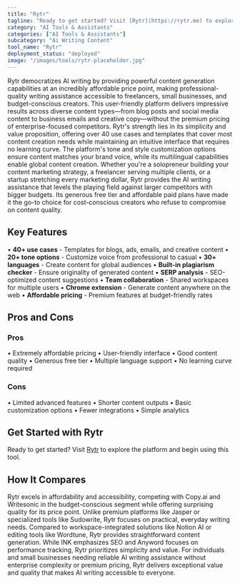 ```yaml
---
title: "Rytr"
tagline: "Ready to get started? Visit [Rytr](https://rytr.me) to explore the platform and begin using this tool...."
category: "AI Tools & Assistants"
categories: ["AI Tools & Assistants"]
subcategory: "Ai Writing Content"
tool_name: "Rytr"
deployment_status: "deployed"
image: "/images/tools/rytr-placeholder.jpg"
---
```

Rytr democratizes AI writing by providing powerful content generation capabilities at an incredibly affordable price point, making professional-quality writing assistance accessible to freelancers, small businesses, and budget-conscious creators. This user-friendly platform delivers impressive results across diverse content types—from blog posts and social media content to business emails and creative copy—without the premium pricing of enterprise-focused competitors. Rytr's strength lies in its simplicity and value proposition, offering over 40 use cases and templates that cover most content creation needs while maintaining an intuitive interface that requires no learning curve. The platform's tone and style customization options ensure content matches your brand voice, while its multilingual capabilities enable global content creation. Whether you're a solopreneur building your content marketing strategy, a freelancer serving multiple clients, or a startup stretching every marketing dollar, Rytr provides the AI writing assistance that levels the playing field against larger competitors with bigger budgets. Its generous free tier and affordable paid plans have made it the go-to choice for cost-conscious creators who refuse to compromise on content quality.

## Key Features

• **40+ use cases** - Templates for blogs, ads, emails, and creative content
• **20+ tone options** - Customize voice from professional to casual
• **30+ languages** - Create content for global audiences
• **Built-in plagiarism checker** - Ensure originality of generated content
• **SERP analysis** - SEO-optimized content suggestions
• **Team collaboration** - Shared workspaces for multiple users
• **Chrome extension** - Generate content anywhere on the web
• **Affordable pricing** - Premium features at budget-friendly rates

## Pros and Cons

### Pros
• Extremely affordable pricing
• User-friendly interface
• Good content quality
• Generous free tier
• Multiple language support
• No learning curve required

### Cons
• Limited advanced features
• Shorter content outputs
• Basic customization options
• Fewer integrations
• Simple analytics

## Get Started with Rytr

Ready to get started? Visit [Rytr](https://rytr.me) to explore the platform and begin using this tool.

## How It Compares

Rytr excels in affordability and accessibility, competing with Copy.ai and Writesonic in the budget-conscious segment while offering surprising quality for its price point. Unlike premium platforms like Jasper or specialized tools like Sudowrite, Rytr focuses on practical, everyday writing needs. Compared to workspace-integrated solutions like Notion AI or editing tools like Wordtune, Rytr provides straightforward content generation. While INK emphasizes SEO and Anyword focuses on performance tracking, Rytr prioritizes simplicity and value. For individuals and small businesses needing reliable AI writing assistance without enterprise complexity or premium pricing, Rytr delivers exceptional value and quality that makes AI writing accessible to everyone.